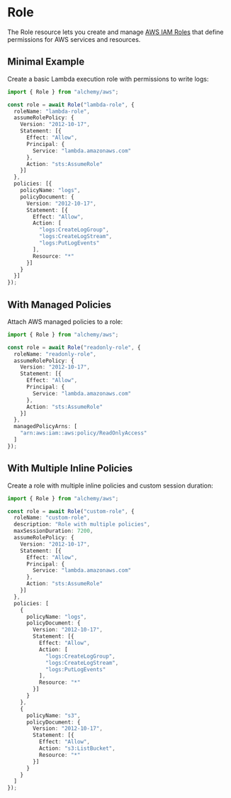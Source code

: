 # Role

The Role resource lets you create and manage [AWS IAM Roles](https://docs.aws.amazon.com/IAM/latest/UserGuide/id_roles.html) that define permissions for AWS services and resources.

## Minimal Example

Create a basic Lambda execution role with permissions to write logs:

```ts
import { Role } from "alchemy/aws";

const role = await Role("lambda-role", {
  roleName: "lambda-role",
  assumeRolePolicy: {
    Version: "2012-10-17", 
    Statement: [{
      Effect: "Allow",
      Principal: {
        Service: "lambda.amazonaws.com"
      },
      Action: "sts:AssumeRole"
    }]
  },
  policies: [{
    policyName: "logs",
    policyDocument: {
      Version: "2012-10-17",
      Statement: [{
        Effect: "Allow",
        Action: [
          "logs:CreateLogGroup",
          "logs:CreateLogStream", 
          "logs:PutLogEvents"
        ],
        Resource: "*"
      }]
    }
  }]
});
```

## With Managed Policies

Attach AWS managed policies to a role:

```ts
import { Role } from "alchemy/aws";

const role = await Role("readonly-role", {
  roleName: "readonly-role", 
  assumeRolePolicy: {
    Version: "2012-10-17",
    Statement: [{
      Effect: "Allow",
      Principal: {
        Service: "lambda.amazonaws.com"
      },
      Action: "sts:AssumeRole"
    }]
  },
  managedPolicyArns: [
    "arn:aws:iam::aws:policy/ReadOnlyAccess"
  ]
});
```

## With Multiple Inline Policies

Create a role with multiple inline policies and custom session duration:

```ts
import { Role } from "alchemy/aws";

const role = await Role("custom-role", {
  roleName: "custom-role",
  description: "Role with multiple policies",
  maxSessionDuration: 7200,
  assumeRolePolicy: {
    Version: "2012-10-17",
    Statement: [{
      Effect: "Allow",
      Principal: {
        Service: "lambda.amazonaws.com"
      },
      Action: "sts:AssumeRole" 
    }]
  },
  policies: [
    {
      policyName: "logs",
      policyDocument: {
        Version: "2012-10-17",
        Statement: [{
          Effect: "Allow",
          Action: [
            "logs:CreateLogGroup",
            "logs:CreateLogStream",
            "logs:PutLogEvents"
          ],
          Resource: "*"
        }]
      }
    },
    {
      policyName: "s3",
      policyDocument: {
        Version: "2012-10-17", 
        Statement: [{
          Effect: "Allow",
          Action: "s3:ListBucket",
          Resource: "*"
        }]
      }
    }
  ]
});
```